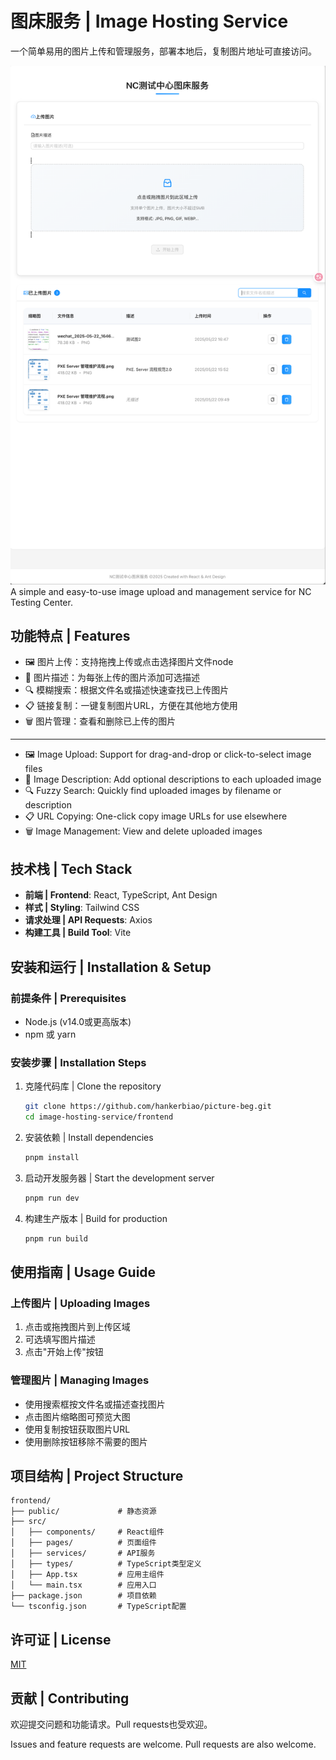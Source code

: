 # 图床服务 | Image Hosting Service

一个简单易用的图片上传和管理服务，部署本地后，复制图片地址可直接访问。

![首页.png](%E9%A6%96%E9%A1%B5.png)
A simple and easy-to-use image upload and management service for NC Testing Center.

## 功能特点 | Features

- 🖼️ 图片上传：支持拖拽上传或点击选择图片文件node
- 📝 图片描述：为每张上传的图片添加可选描述
- 🔍 模糊搜索：根据文件名或描述快速查找已上传图片
- 📋 链接复制：一键复制图片URL，方便在其他地方使用
- 🗑️ 图片管理：查看和删除已上传的图片

---

- 🖼️ Image Upload: Support for drag-and-drop or click-to-select image files
- 📝 Image Description: Add optional descriptions to each uploaded image
- 🔍 Fuzzy Search: Quickly find uploaded images by filename or description
- 📋 URL Copying: One-click copy image URLs for use elsewhere
- 🗑️ Image Management: View and delete uploaded images

## 技术栈 | Tech Stack

- **前端 | Frontend**: React, TypeScript, Ant Design
- **样式 | Styling**: Tailwind CSS
- **请求处理 | API Requests**: Axios
- **构建工具 | Build Tool**: Vite

## 安装和运行 | Installation & Setup

### 前提条件 | Prerequisites

- Node.js (v14.0或更高版本)
- npm 或 yarn

### 安装步骤 | Installation Steps

1. 克隆代码库 | Clone the repository
   ```bash
   git clone https://github.com/hankerbiao/picture-beg.git
   cd image-hosting-service/frontend
   ```

2. 安装依赖 | Install dependencies
   ```bash
   pnpm install
   ```

3. 启动开发服务器 | Start the development server
   ```bash
   pnpm run dev
   ```

4. 构建生产版本 | Build for production
   ```bash
   pnpm run build
   ```

## 使用指南 | Usage Guide

### 上传图片 | Uploading Images

1. 点击或拖拽图片到上传区域
2. 可选填写图片描述
3. 点击"开始上传"按钮

### 管理图片 | Managing Images

- 使用搜索框按文件名或描述查找图片
- 点击图片缩略图可预览大图
- 使用复制按钮获取图片URL
- 使用删除按钮移除不需要的图片

## 项目结构 | Project Structure

```
frontend/
├── public/             # 静态资源
├── src/
│   ├── components/     # React组件
│   ├── pages/          # 页面组件
│   ├── services/       # API服务
│   ├── types/          # TypeScript类型定义
│   ├── App.tsx         # 应用主组件
│   └── main.tsx        # 应用入口
├── package.json        # 项目依赖
└── tsconfig.json       # TypeScript配置
```

## 许可证 | License

[MIT](LICENSE)

## 贡献 | Contributing

欢迎提交问题和功能请求。Pull requests也受欢迎。

Issues and feature requests are welcome. Pull requests are also welcome. 